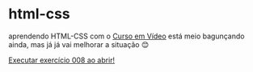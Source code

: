 # html-css
 aprendendo HTML-CSS com o <a href="https://www.youtube.com/@CursoemVideo">Curso em Vídeo</a>
 está meio bagunçando ainda, mas já já vai melhorar a situação &#x1F60A;

 <a href="https://thomas-paz.github.io/html-css/exercicios/ex008/index.html">Executar exercício 008 ao abrir!</a>
